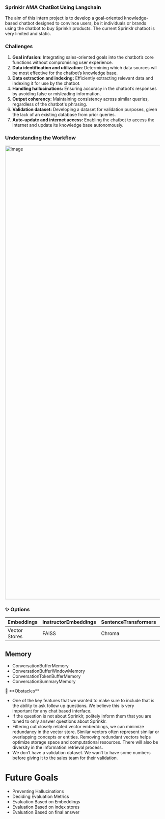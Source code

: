 ### Sprinklr AMA ChatBot Using Langchain

The aim of this intern project is to develop a goal-oriented knowledge-based chatbot designed to convince users, be it individuals or brands using the chatbot to buy Sprinklr products. The current Sprinklr chatbot is very limited and static.

### Challenges

1. **Goal infusion:** Integrating sales-oriented goals into the chatbot’s core functions without compromising user experience.
2. **Data identification and utilization**: Determining which data sources will be most effective for the chatbot’s knowledge base.
3. **Data extraction and indexing:** Efficiently extracting relevant data and indexing it for use by the chatbot.
4. **Handling hallucinations:** Ensuring accuracy in the chatbot’s responses by avoiding false or misleading information.
5. **Output coherency:** Maintaining consistency across similar queries, regardless of the chatbot's phrasing.
6. **Validation dataset:** Developing a dataset for validation purposes, given the lack of an existing database from prior queries.
7. **Auto-update and internet access:** Enabling the chatbot to access the internet and update its knowledge base autonomously.

### Understanding the Workflow

<img width="1478" alt="image" src="https://github.com/uttam112/sprinklr/assets/123285882/452fc37d-8f25-4914-991f-fe0ff810fdac">


### ✨ Options

| Embeddings | InstructorEmbeddings | SentenceTransformers | OpenAI |
| --- | --- | --- | --- |
| Vector Stores | FAISS | Chroma |  |

## Memory

- ConversationBufferMemory
- ConversationBufferWindowMemory
- ConversationTokenBufferMemory
- ConversationSummaryMemory

<aside>
📌 **Obstacles**

- One of the key features that we wanted to make sure to include that  is the ability to ask follow up questions. We believe this is very important for any chat based interface.
- If the question is not about Sprinklr, politely inform them that you are tuned to only answer questions about Sprinklr.
- Filtering out closely related vector embeddings, we can minimize redundancy in the vector store. Similar vectors often represent similar or overlapping concepts or entities. Removing redundant vectors helps optimize storage space and computational resources. There will also be diversity in the information retrieval process.
- We don’t have a validation dataset. We wan’t to have some numbers before giving it to the sales team for their validation.
</aside>

# Future Goals

- Preventing Hallucinations
- Deciding Evaluation Metrics
- Evaluation Based on Embeddings
- Evaluation Based on index stores
- Evaluation Based on final answer
